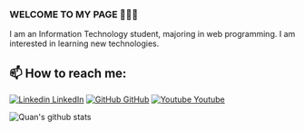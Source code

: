 ### WELCOME TO MY PAGE 👋👋👋
I am an Information Technology student, majoring in web programming. I am interested in learning new technologies.<br>
## 📫 How to reach me: 

[![Linkedin](https://i.stack.imgur.com/gVE0j.png) LinkedIn](https://www.linkedin.com/in/vietnguyen-tum/) [![GitHub](https://i.stack.imgur.com/tskMh.png) GitHub](https://github.com/uvipen/) [![Youtube](https://github.com/uvipen/introduction/blob/main/Youtube.png) Youtube](https://www.youtube.com/channel/UC66_4puPl1OFS3YAeZ7tRdw)



![Quan's github stats](https://github-readme-stats-git-masterrstaa-rickstaa.vercel.app/api?username=Quantaphocpython&show_icons=true&theme=tokyonight&hide=contribs,prs,issues)



